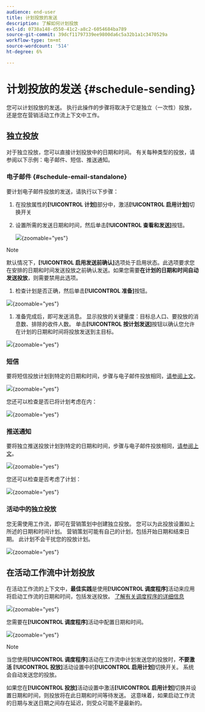 ```yaml
---
audience: end-user
title: 计划投放的发送
description: 了解如何计划投放
exl-id: 0738a148-d550-41c2-a8c2-6054684ba789
source-git-commit: 39dcf11797339ee9800da6c5a32b1a1c3470529a
workflow-type: tm+mt
source-wordcount: '514'
ht-degree: 6%

---
```


# 计划投放的发送 {#schedule-sending}

您可以计划投放的发送。 执行此操作的步骤将取决于它是独立（一次性）投放，还是您在营销活动工作流上下文中工作。

## 独立投放

对于独立投放，您可以直接计划投放中的日期和时间。
有关每种类型的投放，请参阅以下示例：电子邮件、短信、推送通知。

### 电子邮件 {#schedule-email-standalone}

要计划电子邮件投放的发送，请执行以下步骤：

1. 在投放属性的&#x200B;**[!UICONTROL 计划]**&#x200B;部分中，激活&#x200B;**[!UICONTROL 启用计划]**&#x200B;切换开关

1. 设置所需的发送日期和时间，然后单击&#x200B;**[!UICONTROL 查看和发送]**&#x200B;按钮。

   ![](assets/schedule-email-standalone.png){zoomable="yes"}

>[!NOTE]
>
>默认情况下，**[!UICONTROL 启用发送前确认]**&#x200B;选项处于启用状态。此选项要求您在安排的日期和时间发送投放之前确认发送。如果您需要&#x200B;**在计划的日期和时间自动发送投放**，则需要禁用此选项。
>

1. 检查计划是否正确，然后单击&#x200B;**[!UICONTROL 准备]**&#x200B;按钮。

![](assets/schedule-email-standalone-prepare.png){zoomable="yes"}

1. 准备完成后，即可发送消息。 显示投放的关键量度：目标总人口、要投放的消息数、排除的收件人数。 单击&#x200B;**[!UICONTROL 按计划发送]**&#x200B;按钮以确认您允许在计划的日期和时间将投放发送到主目标。

![](assets/schedule-email-standalone-send.png){zoomable="yes"}


### 短信

要将短信投放计划到特定的日期和时间，步骤与电子邮件投放相同，[请参阅上文](#schedule-email-standalone)。

![](assets/schedule-sms-standalone.png){zoomable="yes"}

您还可以检查是否已将计划考虑在内：

![](assets/schedule-sms-standalone-prepare.png){zoomable="yes"}

### 推送通知

要将独立推送投放计划到特定的日期和时间，步骤与电子邮件投放相同，[请参阅上文](#schedule-email-standalone)。

![](assets/schedule-push-standalone.png){zoomable="yes"}

您还可以检查是否考虑了计划：

![](assets/schedule-push-standalone-prepare.png){zoomable="yes"}

### 活动中的独立投放

您无需使用工作流，即可在营销策划中创建独立投放。 您可以为此投放设置如上所述的日期和时间计划。
营销策划可能有自己的计划，包括开始日期和结束日期。 此计划不会干扰您的投放计划。

![](assets/schedule-delivery-standalone.png){zoomable="yes"}

## 在活动工作流中计划投放

在活动工作流的上下文中，**最佳实践**&#x200B;是使用&#x200B;**[!UICONTROL 调度程序]**&#x200B;活动来应用将启动工作流的日期和时间，包括发送投放。 [了解有关调度程序的详细信息](../workflows/activities/scheduler.md)

![](assets/schedule-workflow.png){zoomable="yes"}


您需要在&#x200B;**[!UICONTROL 调度程序]**&#x200B;活动中配置日期和时间。

![](assets/schedule-workflow-scheduler.png){zoomable="yes"}


>[!NOTE]
>
>当您使用&#x200B;**[!UICONTROL 调度程序]**&#x200B;活动在工作流中计划发送您的投放时，**不要激活** **[!UICONTROL 投放]**&#x200B;活动设置中的&#x200B;**[!UICONTROL 启用计划]**&#x200B;切换开关。 系统会自动发送您的投放。
>

如果您在&#x200B;**[!UICONTROL 投放]**&#x200B;活动设置中激活&#x200B;**[!UICONTROL 启用计划]**&#x200B;切换并设置日期和时间，则投放将在此日期和时间等待发送。 这意味着，如果启动工作流的日期与发送日期之间存在延迟，则受众可能不是最新的。
